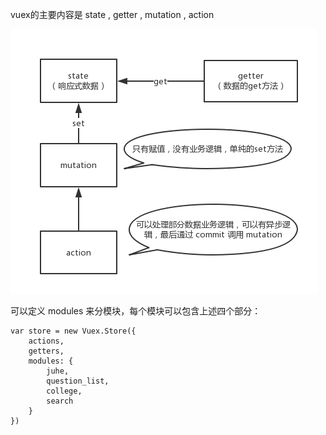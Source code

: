vuex的主要内容是 state , getter , mutation , action

<img src="https://github.com/HanLess/vue-analysis/blob/master/flowImg/vuex.png" />

可以定义 modules 来分模块，每个模块可以包含上述四个部分：

```
var store = new Vuex.Store({
	actions,
	getters,
	modules: {
		juhe,
		question_list,
		college,
		search
	}
})

```
